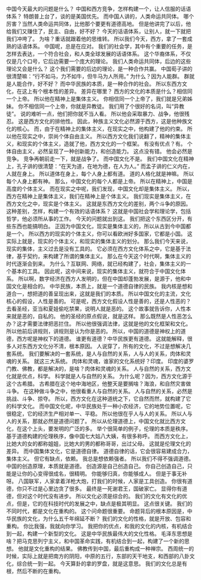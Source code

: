 中国今天最大的问题是什么？
中国和西方竞争，怎样构建一个，让人信服的话语体系？
特朗普上台了，谈的是美国优先。
而中国人讲的，人类命运共同体。
哪个厉害？当然人类命运共同体，比他那个要更有道德高地。
但是他讲完了以后，他给我们又赚住了，民主、自由，好不好？
今天的话语体系，让别人，就一下就把我们冲垮了。
为啥？重话就跟着他的思维转。
所以我们今天，西方，拿了一套成熟的话语体系。
中国呢，总是在应对。
我们的社会学，其中有个重要的任务，是怎样去表达，一个符合社会，和人类全球发展的话语体系。
这个华裔体系，不仅仅是几个口号，它后边需要一个庞大的理论。
我们人类命运共同体，后边的这些理论又会是什么？
这个我们需要的后边的理论，是一种合作共赢。
中国荀子讲的很清楚嘛：“行不如马，力不如牛，但牛马为人所用。”
为什么？因为人能群。
群就是人能合作，好不好？
而中华民族的本质，是一种合作的社会。
所以东西方文化，在这上有个根本性的差异。
差异在哪里？
西方的文化的本质是什么？相信同一个上帝。
所以他在精神上是集体主义。
你相信同一个上帝了，我们就是兄弟姊妹。
你不相信同一个上帝，你就是异教徒。
我们用了个很好的名词，叫“异教徒”。
说的难听一点，他们把你就不当人看。
所以他会采取暴力、战争，他很残忍。
这是西方文化的排他性。
因此，种族主义文化必然源于西方，这是他种族文化的核心。
而，由于在精神上的集体主义，在现实之中，他构建了他的约束。
所以他在现实之中，崇尚个体自由主义。
所以西方文化我们说翻了，精神的集体主义，和现实的个体主义，造就了他，西方文化的一个框架。
有没有优点？有。
个体自由主义，必然呈现了一种创新能力，和创造能力。
这点没有错。
他会必然是竞争。
竞争再朝前走一下，就是战争了。
而中国文化不是。
我们中国文化在精神上，孔子讲的很清楚：“在天为道，在地为德，在人为人。”
而孟子讲的仁义内在，人就在身上。
所以道体在身上，每个人身上都有道。
道的人格化就是神嘛。
所以每个人身上都有神。
那么，中国文化的每个人都是上帝。
所以在精神上，中国是高度的个体主义。
而在现实之中呢，我们发现，中国文化却是集体主义。
所以，西方在精神上是集体主义，我们在精神上是个体主义。
我们现实是集体主义，在西方文化之中，现实是个体主义。
这就是东西方文化的差别，两个斗争的原因。
这种差别，怎样，构建一个有效的话语体系？
这就是中国社会学和理论学，包括哲学，他必须所从事的工作。
今天的问题就出到这。
我们把这个东西区分开，有些东西也能搞明白。
正因为中国文化，现实是集体主义的，所以从古到今中国都是一个。
所以西方的现实的个体主义，你可以看欧洲好多国家，它都是小国。
这实际上就是，现实的个体主义，和现实的集体主义的划分。
那么我们今天来说，现实的集体，主义过去是没有工具的。
它必须在西方文化体系之中，它是基于法律，基于契约，来构建了所谓的集体主义。
那么在今天这个时代啊，集体主义的时代逐渐会到来。
为什么？互联网、网络，就已经构建了，社会，集体主义的一个基本的工具。
因此呢，这中间来说，现实的集体主义，就符合于中国文化体系。
所以啊，数字经济在西方人发明的，但在中国却蓬勃发展，是源于，他和中国文化是相合的。
中华民族，本质上，就是一个道德自律的民族。
我内核是想和道合一，想把道的善呈现出来，这就是我们的本质。
所以中国文化的主流，文化核心的假设，人性是善的。
可是呢，西方文化假设人性是善的，还是人性恶的？
去看圣经，亚当和夏娃偷吃禁果，说明人就是恶的。
这个故事就告诉你，人性本来就是恶的，自私的。
他的圣经的原点假说，就是这样。
那么既然是人性恶怎么办？这才需要法律把恶拦住。
所以他很强调法律，这就是他的文化框架和文化。
所以他前后讲规则，讲规则是认为你是恶的。
所以，中国的道德是神权上的道德，西方呢是神权下的道德。
谁更有道德？中华民族更有道德。
这就能解释，很多人对东西方文化分不清，根本原因。
人说穿了，所有的文化，不过是想解决几套系统。
我们要解决的一套系统，是人与自然的关系，人与人的关系，肉体和灵魂的关系。
就这三大系统。
肉体和灵魂，谁家的文化系统好？印度。
印度的婆罗门教、佛教，都是解决的，是啥？肉体和灵魂的关系。
人与自然的关系，西方文化就是优点，科学。
科学就是人与自然的关系。
为什么呢？因为，西方文化源于这个古希腊。
古希腊在这个地中海地区，他整天是要搁啥？海浪，和自然灾害做斗争。
在这种做斗争之中，他很看重人与自然的关系。
人与自然的关系，必然是挑战、斗争、掠夺。
所以，西方文化在这种道统之下，它自然而然，就构建了它的科学文化。
而中国文化呢，中华民族处于一种小农经济，它的地势位置呢，它很稳定，它的经济生产相对单一、平稳。
所以他很在乎人与人的关系。
所以人与人的关系，那就必然是道德问题了。
所以从伦理道德上，中国文化就比西方文化，在这个上头，要发明的广泛的多。
举个很简单的例子，伦理的本质是秩序。
基于道德构建的伦理秩序，像中国七大姑八大姨，有很多称呼。
而西方文化上，比她大的女的都称姐姐，比她大的男的都称哥哥，出过父母。
这就是伦理文化的差异。
而中国集体文化，它是道德自律。
道德自律的话，它会很容易建成合力，集体主义。
但它有缺点，依赖。
我总是想依赖强者。
所以我们不得不强调道德。
中国的创造原理，本质就是道德。
创造源是自己创造自己。
你自己创造自己，只能是让你的心变得很成名，很精明。
你能够归真，你能够成人。
但是于事无补呀。
八国联军，人家拿着洋枪大炮，打我们的时候，人家是工具创造。
你很有道德，你只不过是心里边贪了很多。
最终是一死谢君王，国破家亡。
显得你有道德，但对这个时代没有进步。
所以文化必须是综合的。
我们的文化有文化的优点，但是，它的在科技时代的发展之中，缺点是极其明显。
这点很关键。
我们的不同时代，都是文化在重构的。
这个问命题很重要。
命题背后的根本原因是，中华民族的文化，为什么五千年绵延不断？
我们的文化的性格，就是开放、包容和重构。
你比我强，我就向你学习。
我把你的优点，和我的文化的内核，有机结合到一起，构建一个新型的文化。
这是中华民族最伟大的文化性格。
毛泽东思想是啥？把马克思列宁主义，和中国革命实践，有机结合到一起，构建了一个新的思想。
他就是文化重构的结果。
佛教传到中国，最后重构成一种禅宗。
西周统一的时候，实际上就是把南方的阴阳，中原的五行，东部的天干地支，和西部的八卦文化，综合统一到一起。
今天算卦的拿的罗盘，就是这意思。
我们的文化总是有根，然后不断的在重构。